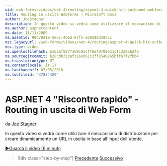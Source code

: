 ```yaml
---
uid: web-forms/videos/net-4/routing/aspnet-4-quick-hit-outbound-webforms-routing
title: Routing in uscita WebForms | Microsoft Docs
author: JoeStagner
description: In questo video si vedrà come utilizzare il meccanismo di distribuzione per creare dinamicamente un URL in uscita in base all'input dell'utente.
ms.author: aspnetcontent
ms.date: 11/11/2009
ms.assetid: 90d79218-505c-4b6d-87f5-a59592d59ccc
msc.legacyurl: /web-forms/videos/net-4/routing/aspnet-4-quick-hit-outbound-webforms-routing
msc.type: video
ms.openlocfilehash: b153af8877369c93cff6ef9702e21cfc33e562fb
ms.sourcegitcommit: b28cd0313af316c051c2ff8549865bff67f2fbb4
ms.translationtype: MT
ms.contentlocale: it-IT
ms.lasthandoff: 07/05/2018
ms.locfileid: "37834429"
---
```

<a name="aspnet-4-quick-hit---outbound-webforms-routing"></a>ASP.NET 4 "Riscontro rapido" - Routing in uscita di Web Form
====================
da [Joe Stagner](https://github.com/JoeStagner)

In questo video si vedrà come utilizzare il meccanismo di distribuzione per creare dinamicamente un URL in uscita in base all'input dell'utente. 

[&#9654;Guarda il video (6 minuti)](https://channel9.msdn.com/Blogs/ASP-NET-Site-Videos/aspnet-4-quick-hit-outbound-webforms-routing)

> [!div class="step-by-step"]
> [Precedente](aspnet-4-quick-hit-declarative-webforms-routing.md)
> [Successivo](how-do-i-use-routing-with-aspnet-web-forms.md)
